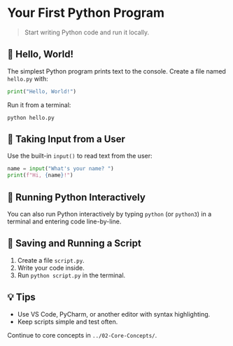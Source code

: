# Your First Python Program

> Start writing Python code and run it locally.

## 👋 Hello, World!

The simplest Python program prints text to the console. Create a file named `hello.py` with:

```python
print("Hello, World!")
```

Run it from a terminal:

```
python hello.py
```

## 📝 Taking Input from a User

Use the built-in `input()` to read text from the user:

```python
name = input("What's your name? ")
print(f"Hi, {name}!")
```

## 🔁 Running Python Interactively

You can also run Python interactively by typing `python` (or `python3`) in a terminal and entering code line-by-line.

## 🔧 Saving and Running a Script

1. Create a file `script.py`.
2. Write your code inside.
3. Run `python script.py` in the terminal.

## 💡 Tips

- Use VS Code, PyCharm, or another editor with syntax highlighting.
- Keep scripts simple and test often.

Continue to core concepts in `../02-Core-Concepts/`.
